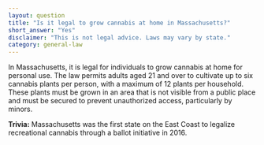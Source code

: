 ```yaml
---
layout: question
title: "Is it legal to grow cannabis at home in Massachusetts?"
short_answer: "Yes"
disclaimer: "This is not legal advice. Laws may vary by state."
category: general-law
---
```

In Massachusetts, it is legal for individuals to grow cannabis at home for personal use. The law permits adults aged 21 and over to cultivate up to six cannabis plants per person, with a maximum of 12 plants per household. These plants must be grown in an area that is not visible from a public place and must be secured to prevent unauthorized access, particularly by minors.

**Trivia:** Massachusetts was the first state on the East Coast to legalize recreational cannabis through a ballot initiative in 2016.
